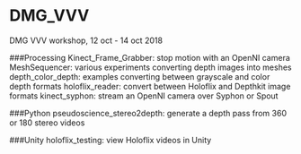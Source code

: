# DMG_VVV
DMG VVV workshop, 12 oct - 14 oct 2018

###Processing
Kinect_Frame_Grabber: stop motion with an OpenNI camera
MeshSequencer: various experiments converting depth images into meshes
depth_color_depth: examples converting between grayscale and color depth formats
holoflix_reader: convert between Holoflix and Depthkit image formats
kinect_syphon: stream an OpenNI camera over Syphon or Spout

###Python
pseudoscience_stereo2depth: generate a depth pass from 360 or 180 stereo videos

###Unity
holoflix_testing: view Holoflix videos in Unity
